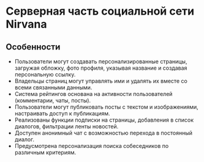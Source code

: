 # Серверная часть социальной сети Nirvana

## Особенности
- Пользователи могут создавать персонализированные страницы, загружая обложку, фото профиля, указывая название и создавая персональную ссылку.
- Владельцы страниц могут управлять ими и удалять их вместе со всеми связанными данными.
- Система рейтингов основана на активности пользователей (комментарии, чаты, посты).
- Пользователи могут публиковать посты с текстом и изображениями, настраивать доступ к публикациям.
- Реализованы функции подписки на страницы, добавления в список диалогов, фильтрации ленты новостей.
- Доступен анонимный чат с возможностью перехода в постоянный диалог.
- Предусмотрена персонализация поиска собеседников по различным критериям.
